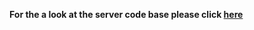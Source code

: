 **For the a look at the server code base please click [here](https://github.com/campbehr/cap68-server)**
